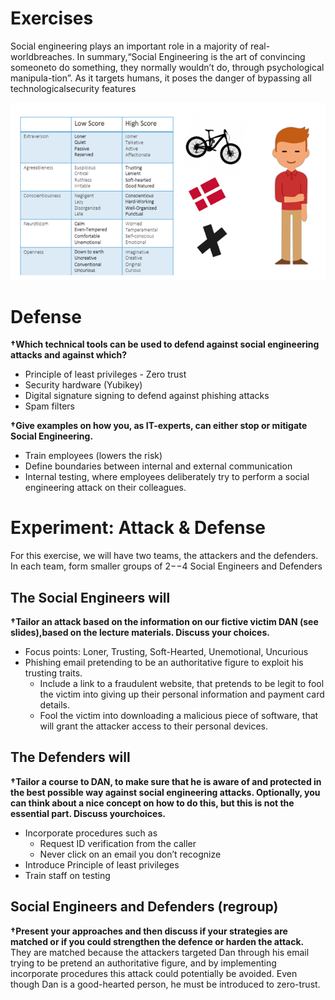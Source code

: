# Exercises
Social engineering plays an important role in a majority of real-worldbreaches. In summary,“Social Engineering is the art of convincing someoneto do something, they normally wouldn’t do, through psychological manipula-tion”. As it targets humans, it poses the danger of bypassing all technologicalsecurity features

![Dan](./Dan.png)

# Defense
**†Which technical tools can be used to defend against social engineering attacks and against which?**  
* Principle of least privileges - Zero trust
* Security hardware (Yubikey)
* Digital signature signing to defend against phishing attacks
* Spam filters

**†Give examples on how you, as IT-experts, can either stop or mitigate Social Engineering.**  
* Train employees (lowers the risk)
* Define boundaries between internal and external communication
* Internal testing, where employees deliberately try to perform a social engineering attack on their colleagues.


# Experiment: Attack & Defense
For this exercise, we will have two teams, the attackers and the defenders. In each team, form smaller groups of 2−−4 Social Engineers and Defenders

## The Social Engineers will
**†Tailor an attack based on the information on our fictive victim DAN (see slides),based on the lecture materials. Discuss your choices.**
* Focus points: Loner, Trusting, Soft-Hearted, Unemotional, Uncurious
* Phishing email pretending to be an authoritative figure to exploit his trusting traits.
  * Include a link to a fraudulent website, that pretends to be legit to fool the victim into giving up their personal information and payment card details.
  * Fool the victim into downloading a malicious piece of software, that will grant the attacker access to their personal devices.


## The Defenders will
**†Tailor a course to DAN, to make sure that he is aware of and protected in the best possible way against social engineering attacks. Optionally, you can think about a nice concept on how to do this, but this is not the essential part. Discuss yourchoices.**  
* Incorporate procedures such as
  * Request ID verification from the caller
  * Never click on an email you don’t recognize
* Introduce Principle of least privileges
* Train staff on testing

## Social Engineers and Defenders (regroup)
**†Present your approaches and then discuss if your strategies are matched or if you could strengthen the defence or harden the attack.**  
They are matched because the attackers targeted Dan through his email trying to be pretend an authoritative figure, and by implementing incorporate procedures this attack could potentially be avoided. Even though Dan is a good-hearted person, he must be introduced to zero-trust.
